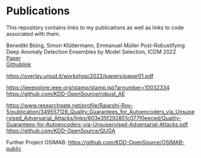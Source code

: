 # Publications

This repository contains links to my publications as well as links to code associated with them.

Benedikt Böing, Simon Klüttermann, Emmanuel Müller
Post-Robustifying Deep Anomaly Detection Ensembles by Model Selection, ICDM 2022 <br />
[Paper](https://ls9-www.cs.tu-dortmund.de/publications/ICDM2022.pdf) <br />
[Githublink](https://github.com/KDD-OpenSource/Robustify)

https://overlay.uniud.it/workshop/2022/papers/paper01.pdf

https://ieeexplore.ieee.org/stamp/stamp.jsp?arnumber=10032334
https://github.com/KDD-OpenSource/robust_AE

https://www.researchgate.net/profile/Rajarshi-Roy-5/publication/349557128_Quality_Guarantees_for_Autoencoders_via_Unsupervised_Adversarial_Attacks/links/603e35f292851c077f0eeced/Quality-Guarantees-for-Autoencoders-via-Unsupervised-Adversarial-Attacks.pdf
https://github.com/KDD-OpenSource/QUGA


Further Project OSIMAB:
https://github.com/KDD-OpenSource/OSIMAB-public
